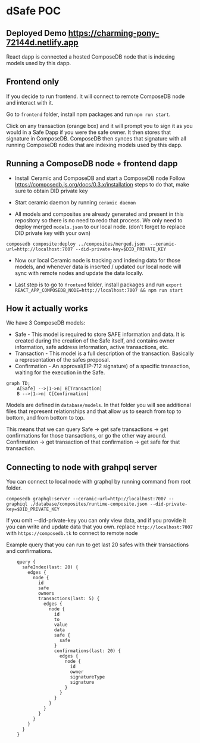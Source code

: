 # dSafe POC 
## Deployed Demo https://charming-pony-72144d.netlify.app

React dapp is connected a hosted ComposeDB node that is indexing models used by this dapp. 

## Frontend only

If you decide to run frontend. It will connect to remote ComposeDB node and interact with it.

Go to `frontend` folder, install npm packages and run `npm run start`.

Click on any transaction (orange box) and it will prompt you to sign it as you would in a Safe Dapp if you were the safe owner. It then stores that signature in ComposeDB. ComposeDB then synces that signature with all running ComposeDB nodes that are indexing models used by this dapp.


## Running a ComposeDB node + frontend dapp

- Install Ceramic and ComposeDB and start a ComposeDB node
Follow https://composedb.js.org/docs/0.3.x/installation steps to do that, make sure to obtain DID private key

- Start ceramic daemon by running
`ceramic daemon`

- All models and composites are already generated and present in this repository so there is no need to redo that process. We only need to deploy merged `models.json` to our local node. (don't forget to replace DID private key with your own)

```
composedb composite:deploy ../composites/merged.json  --ceramic-url=http://localhost:7007 --did-private-key=$DID_PRIVATE_KEY 
```

- Now our local Ceramic node is tracking and indexing data for those models, and whenever data is inserted / updated our local node will sync with remote nodes and update the data locally.

- Last step is to go to `frontend` folder, install packages and run `export REACT_APP_COMPOSEDB_NODE=http://localhost:7007 && npm run start`

## How it actually works

We have 3 ComposeDB models:
- Safe - This model is required to store SAFE information and data. It is created during the creation of the Safe itself, and contains owner information, safe address information, active transactions, etc.
- Transaction - This model is a full description of the transaction. Basically a representation of the safes proposal.
- Confirmation - An approval(EIP-712 signature) of a specific transaction, waiting for the execution in the Safe.

```mermaid
graph TD;
    A[Safe] -->|1->n| B[Transaction]
    B -->|1->n| C[Confirmation]
```

Models are defined in `database/models`. In that folder you will see additional files that represent relationships and that allow us to search from top to bottom, and from bottom to top.

This means that we can query Safe -> get safe transactions -> get confirmations for those transactions, or go the other way around.
Confirmation -> get transaction of that confirmation -> get safe for that transaction.

## Connecting to node with grahpql server

You can connect to local node with graphql by running command from root folder.
```
composedb graphql:server --ceramic-url=http://localhost:7007 --graphiql ./database/composites/runtime-composite.json --did-private-key=$DID_PRIVATE_KEY
```
If you omit --did-private-key you can only view data, and if you provide it you can write and update data that you own.
replace `http://localhost:7007` with `https://composedb.tk` to connect to remote node

Example query that you can run to get last 20 safes with their transactions and confirmations.
```
    query {
      safeIndex(last: 20) {
        edges {
          node {
            id
            safe
            owners
            transactions(last: 5) {
              edges {
                node {
                  id
                  to
                  value
                  data
                  safe {
                    safe
                  }
                  confirmations(last: 20) {
                    edges {
                      node {
                        id
                        owner
                        signatureType
                        signature
                      }
                    }
                  }
                }
              }
            }
          }
        }
      }
    }
```